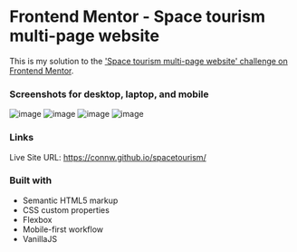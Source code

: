 # Frontend Mentor - Space tourism multi-page website
This is my solution to the ['Space tourism multi-page website' challenge on Frontend Mentor](https://www.frontendmentor.io/challenges/space-tourism-multipage-website-gRWj1URZ3).

### Screenshots for desktop, laptop, and mobile
![image](https://user-images.githubusercontent.com/58828879/208779614-29726a2f-179d-4eaf-915a-83fcf619aca3.png)
![image](https://user-images.githubusercontent.com/58828879/208779663-dab808b4-33ce-4fae-826e-11bf48f1d2e8.png)
![image](https://user-images.githubusercontent.com/58828879/208779688-c4056d5f-8705-40e5-8c3a-dc2c1cb8939b.png)
![image](https://user-images.githubusercontent.com/58828879/208779721-1d2c2b56-14cb-49b4-87fc-c984cd428d61.png)

### Links
Live Site URL: https://connw.github.io/spacetourism/

### Built with
- Semantic HTML5 markup
- CSS custom properties
- Flexbox
- Mobile-first workflow
- VanillaJS
